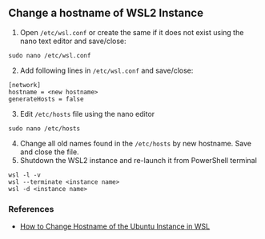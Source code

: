 ## Change a hostname of WSL2 Instance

1. Open `/etc/wsl.conf` or create the same if it does not exist using the nano text editor and save/close:   
```
sudo nano /etc/wsl.conf
```   
2. Add following lines in `/etc/wsl.conf` and save/close:   
```
[network]
hostname = <new hostname>
generateHosts = false
```   
3. Edit `/etc/hosts` file using the nano editor    
```
sudo nano /etc/hosts
```   
4. Change all old names found in the `/etc/hosts` by new hostname. Save and close the file.   
5. Shutdown the WSL2 instance and re-launch it from PowerShell terminal   
```
wsl -l -v  
wsl --terminate <instance name>  
wsl -d <instance name>
```  

### References

* [How to Change Hostname of the Ubuntu Instance in WSL](https://medium.com/@bonguides25/how-to-change-hostname-of-the-ubuntu-instance-in-wsl-93746998ed26)